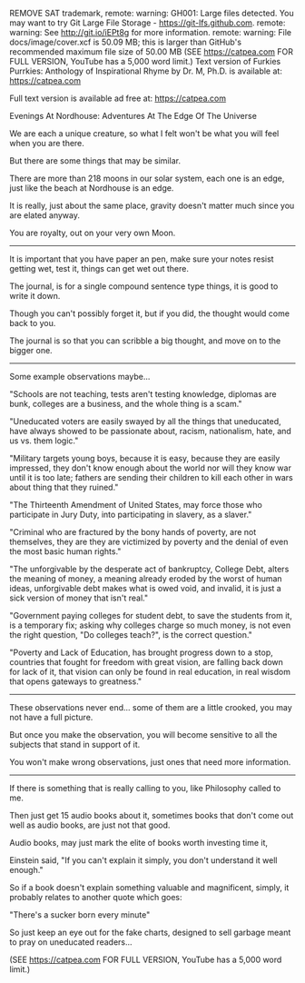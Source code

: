 REMOVE SAT trademark,
remote: warning: GH001: Large files detected. You may want to try Git Large File Storage - https://git-lfs.github.com.
remote: warning: See http://git.io/iEPt8g for more information.
remote: warning: File docs/image/cover.xcf is 50.09 MB; this is larger than GitHub's recommended maximum file size of 50.00 MB
(SEE https://catpea.com FOR FULL VERSION, YouTube has a 5,000 word limit.)
Text version of Furkies Purrkies: Anthology of Inspirational Rhyme by Dr. M, Ph.D. is available at: https://catpea.com


Full text version is available ad free at: https://catpea.com

Evenings At Nordhouse: Adventures At The Edge Of The Universe

We are each a unique creature,
so what I felt won't be what you will feel when you are there.

But there are some things
that may be similar.

There are more than 218 moons in our solar system,
each one is an edge, just like the beach at Nordhouse is an edge.

It is really,
just about the same place, gravity doesn't matter much since you are elated anyway.

You are royalty,
out on your very own Moon.

---

It is important that you have paper an pen,
make sure your notes resist getting wet, test it, things can get wet out there.

The journal, is for a single compound sentence type things,
it is good to write it down.

Though you can't possibly forget it,
but if you did, the thought would come back to you.

The journal is so that you can scribble a big thought,
and move on to the bigger one.

---

Some example observations maybe...

"Schools are not teaching, tests aren't testing knowledge,
diplomas are bunk, colleges are a business, and the whole thing is a scam."

"Uneducated voters are easily swayed by all the things that uneducated,
have always showed to be passionate about, racism, nationalism, hate, and us vs. them logic."

"Military targets young boys, because it is easy, because they are easily impressed,
they don't know enough about the world nor will they know war until it is too late;
fathers are sending their children to kill each other in wars about thing that they ruined."

"The Thirteenth Amendment of United States, may force those who participate in Jury Duty,
into participating in slavery, as a slaver."

"Criminal who are fractured by the bony hands of poverty,
are not themselves, they are they are victimized by poverty and the denial of even the most basic human rights."

"The unforgivable by the desperate act of bankruptcy, College Debt,
alters the meaning of money, a meaning already eroded by the worst of human ideas,
unforgivable debt makes what is owed void, and invalid, it is just a sick version of money that isn't real."

"Government paying colleges for student debt, to save the students from it, is a temporary fix;
asking why colleges charge so much money, is not even the right question,
"Do colleges teach?", is the correct question."

"Poverty and Lack of Education, has brought progress down to a stop,
countries that fought for freedom with great vision,
are falling back down for lack of it,
that vision can only be found in real education, in real wisdom that opens gateways to greatness."

---

These observations never end... some of them are a little crooked,
you may not have a full picture.

But once you make the observation,
you will become sensitive to all the subjects that stand in support of it.

You won't make wrong observations,
just ones that need more information.

---

If there is something that is really calling to you,
like Philosophy called to me.

Then just get 15 audio books about it,
sometimes books that don't come out well as audio books, are just not that good.

Audio books,
may just mark the elite of books worth investing time it,

Einstein said,
"If you can't explain it simply, you don't understand it well enough."

So if a book doesn't explain something valuable and magnificent, simply,
it probably relates to another quote which goes:

"There's a sucker born every minute"

So just keep an eye out for the fake charts,
designed to sell garbage meant to pray on uneducated readers...

(SEE https://catpea.com FOR FULL VERSION, YouTube has a 5,000 word limit.)
